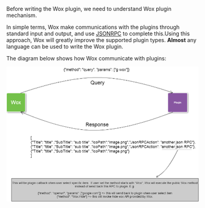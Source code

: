 Before writing the Wox plugin, we need to understand Wox plugin mechanism.

In simple terms, Wox make communications with the plugins through standard input and output, and use [JSONRPC](http://www.jsonrpc.org/specification) to complete this.Using this approach, Wox will greatly improve the supported plugin types. **Almost** any language can be used to write the Wox plugin.

The diagram below shows how Wox communicate with plugins:

![JsonRPC](images\JSONRPC.png)
